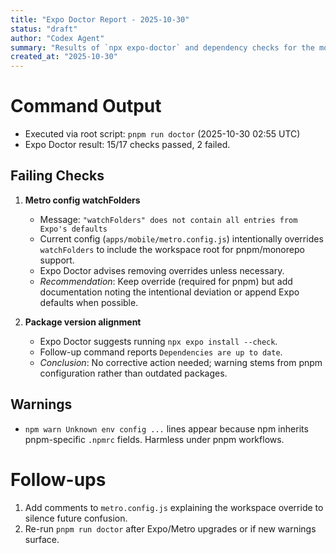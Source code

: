 ```yaml
---
title: "Expo Doctor Report - 2025-10-30"
status: "draft"
author: "Codex Agent"
summary: "Results of `npx expo-doctor` and dependency checks for the mobile app."
created_at: "2025-10-30"
---
```


# Command Output

- Executed via root script: `pnpm run doctor` (2025-10-30 02:55 UTC)
- Expo Doctor result: 15/17 checks passed, 2 failed.

## Failing Checks

1. **Metro config watchFolders**
   - Message: `"watchFolders" does not contain all entries from Expo's defaults`
   - Current config (`apps/mobile/metro.config.js`) intentionally overrides `watchFolders` to include the workspace root for pnpm/monorepo support.
   - Expo Doctor advises removing overrides unless necessary.
   - *Recommendation*: Keep override (required for pnpm) but add documentation noting the intentional deviation or append Expo defaults when possible.

2. **Package version alignment**
   - Expo Doctor suggests running `npx expo install --check`.
   - Follow-up command reports `Dependencies are up to date`.
   - *Conclusion*: No corrective action needed; warning stems from pnpm configuration rather than outdated packages.

## Warnings

- `npm warn Unknown env config ...` lines appear because npm inherits pnpm-specific `.npmrc` fields. Harmless under pnpm workflows.

# Follow-ups

1. Add comments to `metro.config.js` explaining the workspace override to silence future confusion.
2. Re-run `pnpm run doctor` after Expo/Metro upgrades or if new warnings surface.

